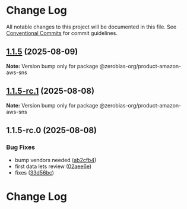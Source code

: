 # Change Log

All notable changes to this project will be documented in this file.
See [Conventional Commits](https://conventionalcommits.org) for commit guidelines.

## [1.1.5](https://github.com/zerobias-org/product/compare/@zerobias-org/product-amazon-aws-sns@1.1.5-rc.1...@zerobias-org/product-amazon-aws-sns@1.1.5) (2025-08-09)

**Note:** Version bump only for package @zerobias-org/product-amazon-aws-sns





## [1.1.5-rc.1](https://github.com/zerobias-org/product/compare/@zerobias-org/product-amazon-aws-sns@1.1.5-rc.0...@zerobias-org/product-amazon-aws-sns@1.1.5-rc.1) (2025-08-08)

**Note:** Version bump only for package @zerobias-org/product-amazon-aws-sns





## 1.1.5-rc.0 (2025-08-08)


### Bug Fixes

* bump vendors needed ([ab2cfb4](https://github.com/zerobias-org/product/commit/ab2cfb4a9cf2e3008e08b068f98011fec096c932))
* first data lets review ([02aee6e](https://github.com/zerobias-org/product/commit/02aee6e8c4f11675de7c63a00f4c8254a67a4dd7))
* fixes ([33d56bc](https://github.com/zerobias-org/product/commit/33d56bcaedf3fa5e3939a33c0fb57eda53539d05))





# Change Log
